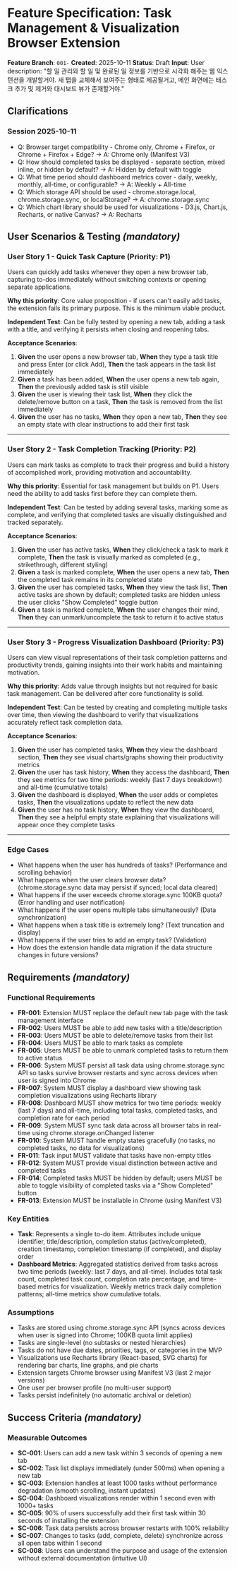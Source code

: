# Feature Specification: Task Management & Visualization Browser Extension

**Feature Branch**: `001-`
**Created**: 2025-10-11
**Status**: Draft
**Input**: User description: "할 일 관리와 할 일 및 완료된 일 정보를 기반으로 시각화 해주는 웹 익스텐션을 개발할거야. 새 탭을 교체해서 보여주는 형태로 제공될거고, 메인 화면에는 태스크 추가 및 제거와 대시보드 뷰가 존재할거야."

## Clarifications

### Session 2025-10-11

- Q: Browser target compatibility - Chrome only, Chrome + Firefox, or Chrome + Firefox + Edge? → A: Chrome only (Manifest V3)
- Q: How should completed tasks be displayed - separate section, mixed inline, or hidden by default? → A: Hidden by default with toggle
- Q: What time period should dashboard metrics cover - daily, weekly, monthly, all-time, or configurable? → A: Weekly + All-time
- Q: Which storage API should be used - chrome.storage.local, chrome.storage.sync, or localStorage? → A: chrome.storage.sync
- Q: Which chart library should be used for visualizations - D3.js, Chart.js, Recharts, or native Canvas? → A: Recharts

## User Scenarios & Testing *(mandatory)*

### User Story 1 - Quick Task Capture (Priority: P1)

Users can quickly add tasks whenever they open a new browser tab, capturing to-dos immediately without switching contexts or opening separate applications.

**Why this priority**: Core value proposition - if users can't easily add tasks, the extension fails its primary purpose. This is the minimum viable product.

**Independent Test**: Can be fully tested by opening a new tab, adding a task with a title, and verifying it persists when closing and reopening tabs.

**Acceptance Scenarios**:

1. **Given** the user opens a new browser tab, **When** they type a task title and press Enter (or click Add), **Then** the task appears in the task list immediately
2. **Given** a task has been added, **When** the user opens a new tab again, **Then** the previously added task is still visible
3. **Given** the user is viewing their task list, **When** they click the delete/remove button on a task, **Then** the task is removed from the list immediately
4. **Given** the user has no tasks, **When** they open a new tab, **Then** they see an empty state with clear instructions to add their first task

---

### User Story 2 - Task Completion Tracking (Priority: P2)

Users can mark tasks as complete to track their progress and build a history of accomplished work, providing motivation and accountability.

**Why this priority**: Essential for task management but builds on P1. Users need the ability to add tasks first before they can complete them.

**Independent Test**: Can be tested by adding several tasks, marking some as complete, and verifying that completed tasks are visually distinguished and tracked separately.

**Acceptance Scenarios**:

1. **Given** the user has active tasks, **When** they click/check a task to mark it complete, **Then** the task is visually marked as completed (e.g., strikethrough, different styling)
2. **Given** a task is marked complete, **When** the user opens a new tab, **Then** the completed task remains in its completed state
3. **Given** the user has completed tasks, **When** they view the task list, **Then** active tasks are shown by default; completed tasks are hidden unless the user clicks "Show Completed" toggle button
4. **Given** a task is marked complete, **When** the user changes their mind, **Then** they can unmark/uncomplete the task to return it to active status

---

### User Story 3 - Progress Visualization Dashboard (Priority: P3)

Users can view visual representations of their task completion patterns and productivity trends, gaining insights into their work habits and maintaining motivation.

**Why this priority**: Adds value through insights but not required for basic task management. Can be delivered after core functionality is solid.

**Independent Test**: Can be tested by creating and completing multiple tasks over time, then viewing the dashboard to verify that visualizations accurately reflect task completion data.

**Acceptance Scenarios**:

1. **Given** the user has completed tasks, **When** they view the dashboard section, **Then** they see visual charts/graphs showing their productivity metrics
2. **Given** the user has task history, **When** they access the dashboard, **Then** they see metrics for two time periods: weekly (last 7 days breakdown) and all-time (cumulative totals)
3. **Given** the dashboard is displayed, **When** the user adds or completes tasks, **Then** the visualizations update to reflect the new data
4. **Given** the user has no task history, **When** they view the dashboard, **Then** they see a helpful empty state explaining that visualizations will appear once they complete tasks

---

### Edge Cases

- What happens when the user has hundreds of tasks? (Performance and scrolling behavior)
- What happens when the user clears browser data? (chrome.storage.sync data may persist if synced; local data cleared)
- What happens if the user exceeds chrome.storage.sync 100KB quota? (Error handling and user notification)
- What happens if the user opens multiple tabs simultaneously? (Data synchronization)
- What happens when a task title is extremely long? (Text truncation and display)
- What happens if the user tries to add an empty task? (Validation)
- How does the extension handle data migration if the data structure changes in future versions?

## Requirements *(mandatory)*

### Functional Requirements

- **FR-001**: Extension MUST replace the default new tab page with the task management interface
- **FR-002**: Users MUST be able to add new tasks with a title/description
- **FR-003**: Users MUST be able to delete/remove tasks from their list
- **FR-004**: Users MUST be able to mark tasks as complete
- **FR-005**: Users MUST be able to unmark completed tasks to return them to active status
- **FR-006**: System MUST persist all task data using chrome.storage.sync API so tasks survive browser restarts and sync across devices when user is signed into Chrome
- **FR-007**: System MUST display a dashboard view showing task completion visualizations using Recharts library
- **FR-008**: Dashboard MUST show metrics for two time periods: weekly (last 7 days) and all-time, including total tasks, completed tasks, and completion rate for each period
- **FR-009**: System MUST sync task data across all browser tabs in real-time using chrome.storage.onChanged listener
- **FR-010**: System MUST handle empty states gracefully (no tasks, no completed tasks, no data for visualizations)
- **FR-011**: Task input MUST validate that tasks have non-empty titles
- **FR-012**: System MUST provide visual distinction between active and completed tasks
- **FR-014**: Completed tasks MUST be hidden by default; users MUST be able to toggle visibility of completed tasks via a "Show Completed" button
- **FR-013**: Extension MUST be installable in Chrome (using Manifest V3)

### Key Entities

- **Task**: Represents a single to-do item. Attributes include unique identifier, title/description, completion status (active/completed), creation timestamp, completion timestamp (if completed), and display order
- **Dashboard Metrics**: Aggregated statistics derived from tasks across two time periods (weekly: last 7 days, and all-time). Includes total task count, completed task count, completion rate percentage, and time-based metrics for visualization. Weekly metrics track daily completion patterns; all-time metrics show cumulative totals.

### Assumptions

- Tasks are stored using chrome.storage.sync API (syncs across devices when user is signed into Chrome; 100KB quota limit applies)
- Tasks are single-level (no subtasks or nested hierarchies)
- Tasks do not have due dates, priorities, tags, or categories in the MVP
- Visualizations use Recharts library (React-based, SVG charts) for rendering bar charts, line graphs, and pie charts
- Extension targets Chrome browser using Manifest V3 (last 2 major versions)
- One user per browser profile (no multi-user support)
- Tasks persist indefinitely (no automatic archival or deletion)

## Success Criteria *(mandatory)*

### Measurable Outcomes

- **SC-001**: Users can add a new task within 3 seconds of opening a new tab
- **SC-002**: Task list displays immediately (under 500ms) when opening a new tab
- **SC-003**: Extension handles at least 1000 tasks without performance degradation (smooth scrolling, instant updates)
- **SC-004**: Dashboard visualizations render within 1 second even with 1000+ tasks
- **SC-005**: 90% of users successfully add their first task within 30 seconds of installing the extension
- **SC-006**: Task data persists across browser restarts with 100% reliability
- **SC-007**: Changes to tasks (add, complete, delete) synchronize across all open tabs within 1 second
- **SC-008**: Users can understand the purpose and usage of the extension without external documentation (intuitive UI)

